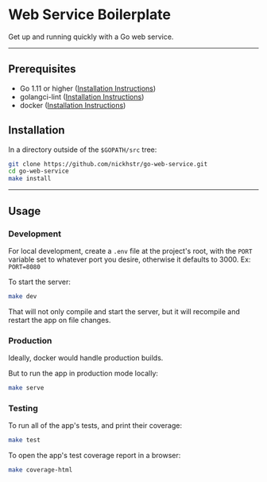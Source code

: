 # Web Service Boilerplate
Get up and running quickly with a Go web service.

---

## Prerequisites
- Go 1.11 or higher ([Installation Instructions](https://golang.org/doc/install))
- golangci-lint ([Installation Instructions](https://github.com/golangci/golangci-lint#install))
- docker ([Installation Instructions](https://www.docker.com/get-started))

## Installation

In a directory outside of the `$GOPATH/src` tree:

```sh
git clone https://github.com/nickhstr/go-web-service.git
cd go-web-service
make install
```

---

## Usage

### Development

For local development, create a `.env` file at the project's root, with the `PORT` variable set to whatever port you desire, otherwise it defaults to 3000. Ex: `PORT=8080`

To start the server:

```sh
make dev
```

That will not only compile and start the server, but it will recompile and restart the app on file changes.

### Production

Ideally, docker would handle production builds.

But to run the app in production mode locally:

```sh
make serve
```

### Testing

To run all of the app's tests, and print their coverage:

```sh
make test
```

To open the app's test coverage report in a browser:

```sh
make coverage-html
```
